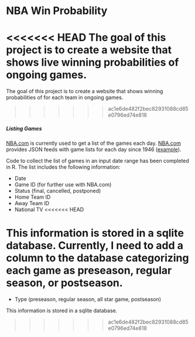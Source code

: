 # NBA Win Probability

<<<<<<< HEAD
The goal of this project is to create a website that shows live winning probabilities of ongoing games.
=======
The goal of this project is to create a website that shows winning probabilities of for each team in ongoing games.
>>>>>>> ac1e6de482f2bec82931088cd85e0796ed74e818

##### Listing Games

[NBA.com](http://www.nba.com/) is currently used to get a list of the games each day. [NBA.com](http://www.nba.com/) provides JSON feeds with game lists for each day since 1946 ([example](http://stats.nba.com/stats/scoreboard/?LeagueID=00&gameDate=12%2F02%2F2013&DayOffset=0)).

Code to collect the list of games in an input date range has been completed in R. The list includes the following information:
* Date
* Game ID (for further use with NBA.com)
* Status (final, cancelled, postponed)
* Home Team ID
* Away Team ID
* National TV
<<<<<<< HEAD

This information is stored in a sqlite database. Currently, I need to add a column to the database categorizing each game as preseason, regular season, or postseason.
=======
* Type (preseason, regular season, all star game, postseason)

This information is stored in a sqlite database.
>>>>>>> ac1e6de482f2bec82931088cd85e0796ed74e818
